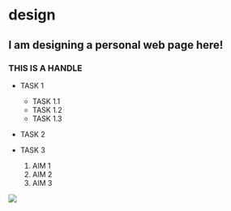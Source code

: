 # design
## I am designing a personal web page here!
### THIS IS A HANDLE
* TASK 1
  * TASK 1.1
  * TASK 1.2
  * TASK 1.3
* TASK 2
* TASK 3

  1. AIM 1
  2. AIM 2
  3. AIM 3

![](http://lecoapp.leco.lk:8091/LecoWebViews/Outage2022)
